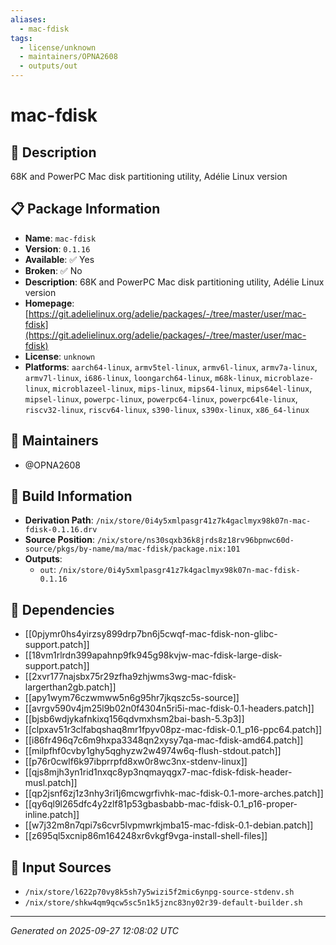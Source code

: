 ```yaml
---
aliases:
  - mac-fdisk
tags:
  - license/unknown
  - maintainers/OPNA2608
  - outputs/out
---
```


# mac-fdisk

## 📝 Description

68K and PowerPC Mac disk partitioning utility, Adélie Linux version

## 📋 Package Information

- **Name**: `mac-fdisk`
- **Version**: `0.1.16`
- **Available**: ✅ Yes
- **Broken**: ✅ No
- **Description**: 68K and PowerPC Mac disk partitioning utility, Adélie Linux version
- **Homepage**: [https://git.adelielinux.org/adelie/packages/-/tree/master/user/mac-fdisk](https://git.adelielinux.org/adelie/packages/-/tree/master/user/mac-fdisk)
- **License**: `unknown`
- **Platforms**: `aarch64-linux`, `armv5tel-linux`, `armv6l-linux`, `armv7a-linux`, `armv7l-linux`, `i686-linux`, `loongarch64-linux`, `m68k-linux`, `microblaze-linux`, `microblazeel-linux`, `mips-linux`, `mips64-linux`, `mips64el-linux`, `mipsel-linux`, `powerpc-linux`, `powerpc64-linux`, `powerpc64le-linux`, `riscv32-linux`, `riscv64-linux`, `s390-linux`, `s390x-linux`, `x86_64-linux`
## 👥 Maintainers

- @OPNA2608


## 🔧 Build Information

- **Derivation Path**: `/nix/store/0i4y5xmlpasgr41z7k4gaclmyx98k07n-mac-fdisk-0.1.16.drv`
- **Source Position**: `/nix/store/ns30sqxb36k8jrds8z18rv96bpnwc60d-source/pkgs/by-name/ma/mac-fdisk/package.nix:101`
- **Outputs**:
  - `out`:  `/nix/store/0i4y5xmlpasgr41z7k4gaclmyx98k07n-mac-fdisk-0.1.16`

## 🔗 Dependencies

- [[0pjymr0hs4yirzsy899drp7bn6j5cwqf-mac-fdisk-non-glibc-support.patch]]
- [[18vm1rlrdn399apahnp9fk945g98kvjw-mac-fdisk-large-disk-support.patch]]
- [[2xvr177najsbx75r29zfha9zhjwms3wg-mac-fdisk-largerthan2gb.patch]]
- [[apy1wym76czwmww5n6g95hr7jkqszc5s-source]]
- [[avrgv590v4jm25l9b02n0f4304n5ri5i-mac-fdisk-0.1-headers.patch]]
- [[bjsb6wdjykafnkixq156qdvmxhsm2bai-bash-5.3p3]]
- [[clpxav51r3clfabqshaq8mr1fpyv08pz-mac-fdisk-0.1_p16-ppc64.patch]]
- [[i86fr496q7c6m9hxpa3348qn2xysy7qa-mac-fdisk-amd64.patch]]
- [[milpfhf0cvby1ghy5qghyzw2w4974w6q-flush-stdout.patch]]
- [[p76r0cwlf6k97ibprrpfd8xw0r8wc3nx-stdenv-linux]]
- [[qjs8mjh3yn1rid1nxqc8yp3nqmayqgx7-mac-fdisk-fdisk-header-musl.patch]]
- [[qp2jsnf6zj1z3nhy3ri1j6mcwgrfivhk-mac-fdisk-0.1-more-arches.patch]]
- [[qy6ql9l265dfc4y2zlf81p53gbasbabb-mac-fdisk-0.1_p16-proper-inline.patch]]
- [[w7j32m8n7qpi7s6cvr5lvpmwrkjmba15-mac-fdisk-0.1-debian.patch]]
- [[z695ql5xcnip86m164248xr6vkgf9vga-install-shell-files]]

## 📁 Input Sources

- `/nix/store/l622p70vy8k5sh7y5wizi5f2mic6ynpg-source-stdenv.sh`
- `/nix/store/shkw4qm9qcw5sc5n1k5jznc83ny02r39-default-builder.sh`

---
*Generated on 2025-09-27 12:08:02 UTC*
